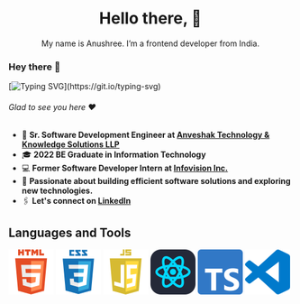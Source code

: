 <div align="center">

# Hello there, 👋

My&nbsp;name is&nbsp;Anushree. I&rsquo;m a&nbsp;frontend developer from India.<br>

</div>


### Hey there :wave:

[![Typing SVG](https://readme-typing-svg.herokuapp.com?color=%2336BCF7&lines=I+am+Anushree+More.)](https://git.io/typing-svg)  
###### Glad to see you here :heart:

- 🏢 **Sr. Software Development Engineer at <a href="https://www.anveshak.com/">Anveshak Technology & Knowledge Solutions LLP</a>**  
- 🎓 **2022 BE Graduate in Information Technology**  
- 💻 **Former Software Developer Intern at <a href="https://www.infovision.com/">Infovision Inc.</a>**
- 🌱 **Passionate about building efficient software solutions and exploring new technologies.**
- 🖇 **Let's connect on <a href="https://www.linkedin.com/in/anushree-more-dev">LinkedIn</a>**  

## Languages and Tools

[![HTML5](img/html.svg)](https://www.w3.org/html/)
[![CSS3](img/css.svg)](https://www.w3.org/Style/CSS/)
[![JavaScript](img/js.svg)](https://developer.mozilla.org/en-US/docs/Web/JavaScript/)
[![React](img/react.svg)](https://react.dev/)
[![Typescript](img/typescript.svg)](https://www.typescriptlang.org/)
[![Visual Studio Code](img/vscode.svg)](https://code.visualstudio.com/)

